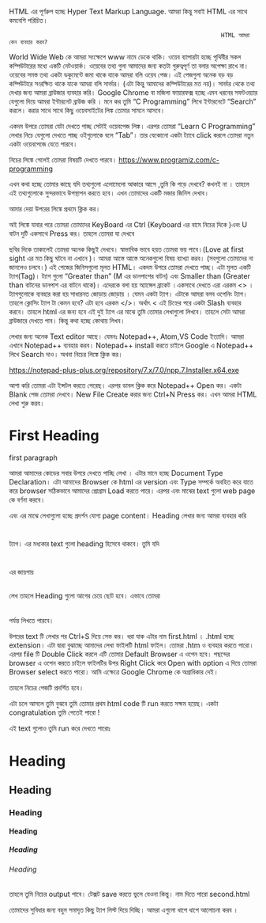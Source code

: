 HTML এর পূর্ণরুপ হচ্ছে Hyper Text Markup Language.
আমরা কিন্তু সবাই HTML এর সাথে কমবেশি পরিচিত।
 

                                                                HTML আমরা কেন ব্যবহার করব?

World Wide Web কে আমরা সংক্ষেপে www নামে ডেকে থাকি। ওয়েব ব্যাপারটা হচ্ছে পৃথিবীর সকল কম্পিউটারের মধ্যে একটি নেটওয়ার্ক। ওয়েবের তথ্য গুলা আমাদের জন্য কতটা গুরুত্বপূর্ণ তা বলার অপেক্ষা রাখে না। ওয়েবের সমস্ত তথ্য একটা ডকুমেন্টে জমা থাকে যাকে আমরা বলি ওয়েব পেজ। 
এই পেজগুলা অনেক বড় বড় কম্পিউটারে সংরক্ষিত থাকে যাকে আমরা বলি সার্ভার। (এটা কিন্তু আমাদের কম্পিউটারের মত নয়)। সার্ভার থেকে তথ্য দেখার জন্য আমরা ব্রাউজার ব্যবহার করি। Google Chrome বা মজিলা ফায়ারফক্স হচ্ছে এমন ধরনের সফটওয়্যার যেগুলো দিয়ে আমরা ইন্টারনেট ব্রাউজ করি । মনে কর তুমি “C Programming” লিখে ইন্টারনেটে “Search” করলে। করার সাথে সাথে কিছু ওয়েবসাইটের লিঙ্ক তোমার সামনে আসবে। 



একদম উপরে তোমরা যেটা দেখতে পাচ্ছ সেটাই ওয়েবপেজ লিঙ্ক। এরপর তোমরা “Learn C Programming” লেখার নিচে যেগুলো দেখতে পাচ্ছ ওইগুলোকে বলে “Tab”। তার যেকোনো একটা ট্যাবে click করলে তোমরা নতুন একটা ওয়েবপেজে যেতে পারবে।

নিচের লিঙ্কে গেলেই তোমরা বিষয়টি দেখতে পারবে।
https://www.programiz.com/c-programming

এখন কথা হচ্ছে তোমার কাছে যদি তথ্যগুলো এলোমেলো আকারে আসে ,তুমি কি পড়ে দেখবে?
কখনই না ।
তাহলে এই তথ্যগুলোকে সুন্দরভাবে উপস্থাপন করতে হবে। 
এখন তোমাদের একটি মজার জিনিস দেখাব।

আমার দেয়া উপরের লিঙ্কে প্রথমে ক্লিক কর।

অই লিঙ্কে যাবার পরে তোমরা তোমাদের KeyBoard এর Ctrl (Keyboard এর বামে নিচের দিকে )এবং U বাটন দুটি  একসাথে Press কর। তাহলে তোমরা যা দেখবে 


ছবির দিকে তাকালেই তোমরা অনেক কিছুই দেখবে। স্বাভাবিক ভাবে হয়ত তোমরা ভয় পাবে।(Love at first sight এর মত কিছু ঘটবে না এখানে )। আমরা আস্তে আস্তে অনেকগুলো বিষয় ব্যাখ্যা করব। (সবগুলো তোমাদের না জানলেও চলবে।) 
 এই পেজের জিনিসগুলো মূলত HTML। একদম উপরে তোমরা <!DOCTYPE html> দেখতে পাচ্ছ। এটা মূলত একটি ট্যাগ(Tag)। ট্যাগ গুলো “Greater than” (M এর ডানপাশের বাটন) এবং Smaller than (Greater than বাটনের ডানপাশ এর বাটনে থাকে)। এদেরকে বলা হয় অ্যাঙ্গেল ব্রাকেট ।একসাথে দেখতে এরা এরকম <> । ট্যাগগুলোকে ব্যবহার করা হয় সাধারনত জোড়ায় জোড়ায় । যেমন <html> একটা ট্যাগ। এটাকে আমরা বলব ওপেনিং ট্যাগ। তাহলে ক্লোসিং ট্যাগ টা কেমন হবে?
এটা হবে এরকম </>। অর্থাৎ < এই চিহ্নের পরে একটা Slash ব্যবহার করবে। তাহলে html এর জন্য হবে </html> এই দুই ট্যাগ এর মাঝে তুমি তোমার লেখাগুলো লিখবে। তাহলে সেটা আমরা ব্রাউজারে দেখতে পাব। কিন্তু কথা হচ্ছে কোথায় লিখব।

লেখার জন্য অনেক Text editor আছে। যেমনঃ Notepad++, Atom,VS Code ইত্যাদি। আমরা এখানে Notepad++ ব্যবহার
করব।
Notepad++ install করতে চাইলে Google এ Notepad++ লিখে Search দাও। অথবা নিচের লিঙ্কে ক্লিক কর। 

https://notepad-plus-plus.org/repository/7.x/7.0/npp.7.Installer.x64.exe

আশা করি তোমরা এটা ইন্সটল করতে পেরেছ। এরপর ডাবল ক্লিক করে Notepad++ Open কর। একটা Blank পেজ তোমরা দেখবে। New File Create করার জন্য Ctrl+N Press কর।
এখন আমরা HTML লেখা শুরু করব।
   

<!DOCTYPE html>
<html>
<body>

<h1> First Heading </h1>
<p> first paragraph </p>
</body>
</html>




 আমরা আমাদের কোডের সবার উপরে দেখতে পাচ্ছি <!DOCTYPE html> লেখা ।
এটার মানে হচ্ছে Document Type Declaration। এটা আমাদের Browser কে html এর version এবং Type সম্পর্কে অবহিত করে যাতে করে browser সঠিকভাবে আমাদের প্রোগ্রাম Load করতে পারে।
এরপর <html> এবং </html> মাঝের text গুলো web page কে বর্ণনা করবে। 
<body>  এবং </body> এর মাঝে লেখাগুলো হচ্ছে  প্রদর্শন যোগ্য page content।
Heading লেখার জন্য আমরা ব্যবহার করি <h1> </h1> ট্যাগ। এর মধ্যকার text গুলো heading হিসেবে থাকবে।
তুমি যদি <h1></h1> এর জায়গায় <h2></h2> লেখ তাহলে Heading গুলো আগের চেয়ে ছোট হবে।
এভাবে তোমরা <h6></h6> পর্যন্ত লিখতে পারবে। 

উপরের text টি লেখার পর Ctrl+S দিয়ে সেভ কর। ধরা যাক এটার নাম first.html । .html হচ্ছে extension। এটা দ্বারা বুঝাচ্ছে আমাদের লেখা ফাইলটি html ফাইল। তোমরা .htm ও ব্যবহার করতে পারো। এরপর file টি Double Click করলে এটি তোমার Default Browser এ ওপেন হবে। পছন্দের browser এ ওপেন করতে চাইলে ফাইলটির উপর Right Click করে Open with option এ দিয়ে তোমরা Browser select করতে পারো। আমি এক্ষেত্রে Google Chrome কে অগ্রাধিকার দেই।

তাহলে নিচের পেজটি প্রদর্শিত হবে। 

এটা চলে আসলে তুমি বুঝবে তুমি তোমার প্রথম html code টি run করতে সক্ষম হয়েছ।
একটা congratulation তুমি পেতেই পারো !

এই text গুলোও তুমি run করে দেখতে পারোঃ

<!DOCTYPE html>
<html>
<body>
<h1>Heading </h1>
<h2>Heading </h2>
<h3>Heading </h3>
<h4>Heading </h4>
<h5>Heading </h5>
<h6>Heading </h6>

</body>
</html>




তাহলে তুমি নিচের output পাবে। টেক্সট save করতে ভুলে যেওনা কিন্তু। নাম দিতে পারো second.html


তোমাদের সুবিধার জন্য বহুল সমাদৃত কিছু ট্যাগ লিস্ট দিয়ে দিচ্ছি। আমরা এগুলো ধাপে ধাপে আলোচনা করব ।

<!DOCTYPE>		
<html>			
<head>		
<title>			
<body>		
<h1> to <h6>		
<p>			
<br>			
<!--...-->		
<form>			
<input>		
<textarea>		
<button>		
<select>		
<option>		
<label>		
<fieldset>		
<datalist>		
<output>		
<img>			
<ul>			
<ol>			
<li>			
<table>		
<caption>		
<th>			
<tr>			
<td>			
<thead>		
<style>			
<div>			
<span>	
<script>	

	

                                                               <!DOCTYPE>


এটা নিয়ে আমরা আলোচনা করেছি আগেই। এটার মানে হচ্ছে Document Type Declaration। এটা আমাদের Browser কে html এর version এবং Type সম্পর্কে অবহিত করে যাতে করে browser সঠিকভাবে আমাদের প্রোগ্রাম Load করতে পারে।

                                                             <html> </html>

এই ট্যাগ এর মাঝের text গুলো web page কে প্রদর্শন করে। 
                                                             
